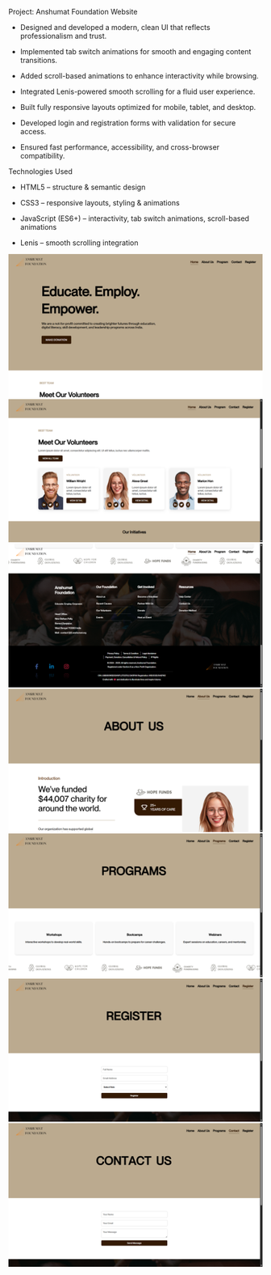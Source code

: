 Project: Anshumat Foundation Website

* Designed and developed a modern, clean UI that reflects professionalism and trust.

* Implemented tab switch animations for smooth and engaging content transitions.

* Added scroll-based animations to enhance interactivity while browsing.

* Integrated Lenis-powered smooth scrolling for a fluid user experience.

* Built fully responsive layouts optimized for mobile, tablet, and desktop.

* Developed login and registration forms with validation for secure access.

* Ensured fast performance, accessibility, and cross-browser compatibility.


Technologies Used

* HTML5 – structure & semantic design

* CSS3 – responsive layouts, styling & animations

* JavaScript (ES6+) – interactivity, tab switch animations, scroll-based animations

* Lenis – smooth scrolling integration


![image alt](SS1.png)
![image alt](SS2.png)
![image alt](SS3.png)
![image alt](SS4.png)
![image alt](SS5.png)
![image alt](SS6.png)
![image alt](SS7.png)
